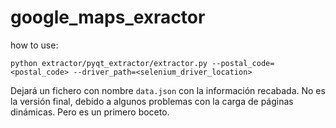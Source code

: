 # google_maps_exractor

how to use:

```
python extractor/pyqt_extractor/extractor.py --postal_code=<postal_code> --driver_path=<selenium_driver_location> 
```

Dejará un fichero con nombre `data.json` con la información recabada. No es la versión final, debido a algunos problemas
con la carga de páginas dinámicas. Pero es un primero boceto.